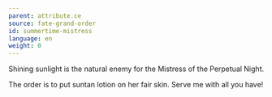 ```yaml
---
parent: attribute.ce
source: fate-grand-order
id: summertime-mistress
language: en
weight: 0
---
```


Shining sunlight is the natural enemy
for the Mistress of the Perpetual Night.

The order is to put suntan lotion on her fair skin.
Serve me with all you have!
